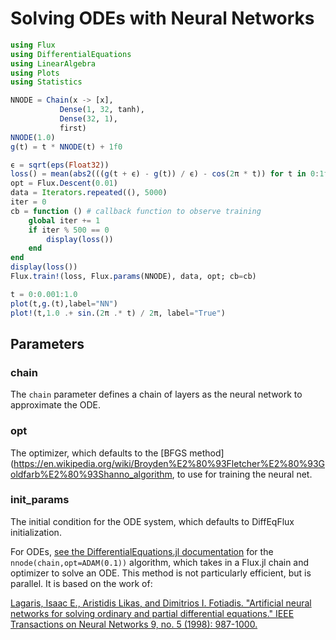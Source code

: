 # Solving ODEs with Neural Networks

```julia
using Flux
using DifferentialEquations
using LinearAlgebra
using Plots
using Statistics

NNODE = Chain(x -> [x],
           Dense(1, 32, tanh),
           Dense(32, 1),
           first)
NNODE(1.0)
g(t) = t * NNODE(t) + 1f0

ϵ = sqrt(eps(Float32))
loss() = mean(abs2(((g(t + ϵ) - g(t)) / ϵ) - cos(2π * t)) for t in 0:1f-2:1f0)
opt = Flux.Descent(0.01)
data = Iterators.repeated((), 5000)
iter = 0
cb = function () # callback function to observe training
    global iter += 1
    if iter % 500 == 0
        display(loss())
    end
end
display(loss())
Flux.train!(loss, Flux.params(NNODE), data, opt; cb=cb)

t = 0:0.001:1.0
plot(t,g.(t),label="NN")
plot!(t,1.0 .+ sin.(2π .* t) / 2π, label="True")
```

## Parameters

### chain

The `chain` parameter defines a chain of layers as the neural network to approximate the ODE.

### opt

The optimizer, which defaults to the [BFGS method](<https://en.wikipedia.org/wiki/Broyden%E2%80%93Fletcher%E2%80%93Goldfarb%E2%80%93Shanno_algorithm>, to use for training the neural net.

### init_params

The initial condition for the ODE system, which defaults to DiffEqFlux initialization.

For ODEs, [see the DifferentialEquations.jl documentation](http://docs.juliadiffeq.org/dev/solvers/ode_solve#NeuralNetDiffEq.jl-1)
for the `nnode(chain,opt=ADAM(0.1))` algorithm, which takes in a Flux.jl chain
and optimizer to solve an ODE. This method is not particularly efficient, but
is parallel. It is based on the work of:

[Lagaris, Isaac E., Aristidis Likas, and Dimitrios I. Fotiadis. "Artificial neural networks for solving ordinary and partial differential equations." IEEE Transactions on Neural Networks 9, no. 5 (1998): 987-1000.](https://arxiv.org/pdf/physics/9705023.pdf)
